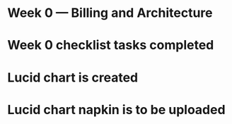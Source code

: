 # Week 0 — Billing and Architecture
# Week 0 checklist tasks completed
# Lucid chart is created
# Lucid chart napkin is to be uploaded  
